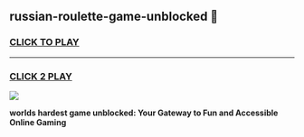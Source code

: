 
## russian-roulette-game-unblocked 👋
<h3>
<a href="https://premium.freeplayer.one?title=russian-roulette-game-unblocked&ref=14F">CLICK TO PLAY</a></h3>
<hr>

<h3>
<a href="https://premium.freeplayer.one?title=russian-roulette-game-unblocked&ref=14F">CLICK 2 PLAY</a>
  
</h3>

<a href="https://premium.freeplayer.one?title=russian-roulette-game-unblocked&ref=12F/"><img src="https://clearcache.store/games.png"></a>


**worlds hardest game unblocked: Your Gateway to Fun and Accessible Online Gaming**
